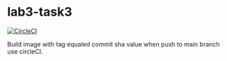 # lab3-task3  
   
 [![CircleCI](https://circleci.com/gh/tide34/lab3-task3.svg?style=svg)](https://circleci.com/gh/lab3-task3.svg?style=svg)  
 
Build image with tag equaled commit sha value when push to main branch use circleCI. 
